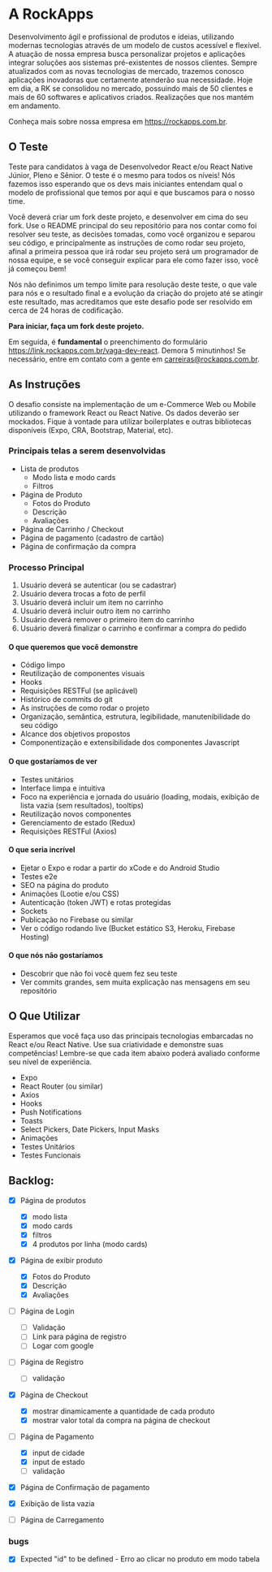 # A RockApps

Desenvolvimento ágil e profissional de produtos e ideias, utilizando modernas tecnologias através de um modelo de custos acessível e flexível. A atuação de nossa empresa busca personalizar projetos e aplicações integrar soluções aos sistemas pré-existentes de nossos clientes. Sempre atualizados com as novas tecnologias de mercado, trazemos conosco aplicações inovadoras que certamente atenderão sua necessidade. Hoje em dia, a RK se consolidou no mercado, possuindo mais de 50 clientes e mais de 60 softwares e aplicativos criados. Realizações que nos mantém em andamento.

Conheça mais sobre nossa empresa em https://rockapps.com.br.

## O Teste

Teste para candidatos à vaga de Desenvolvedor React e/ou React Native Júnior, Pleno e Sênior. O teste é o mesmo para todos os níveis! Nós fazemos isso esperando que os devs mais iniciantes entendam qual o modelo de profissional que temos por aqui e que buscamos para o nosso time. 

Você deverá criar um fork deste projeto, e desenvolver em cima do seu fork. Use o README principal do seu repositório para nos contar como foi resolver seu teste, as decisões tomadas, como você organizou e separou seu código, e principalmente as instruções de como rodar seu projeto, afinal a primeira pessoa que irá rodar seu projeto será um programador de nossa equipe, e se você conseguir explicar para ele como fazer isso, você já começou bem!

Nós não definimos um tempo limite para resolução deste teste, o que vale para nós e o resultado final e a evolução da criação do projeto até se atingir este resultado, mas acreditamos que este desafio pode ser resolvido em cerca de 24 horas de codificação.

**Para iniciar, faça um fork deste projeto.**

Em seguida, é **fundamental** o preenchimento do formulário https://link.rockapps.com.br/vaga-dev-react. Demora 5 minutinhos! Se necessário, entre em contato com a gente em carreiras@rockapps.com.br.


## As Instruções 

O desafio consiste na implementação de um e-Commerce Web ou Mobile utilizando o framework React ou React Native. Os dados deverão ser mockados. Fique à vontade para utilizar boilerplates e outras bibliotecas disponíveis (Expo, CRA, Bootstrap, Material, etc).

### Principais telas a serem desenvolvidas

- Lista de produtos
    - Modo lista e modo cards
    - Filtros
- Página de Produto
    - Fotos do Produto
    - Descrição
    - Avaliações 
- Página de Carrinho / Checkout
- Página de pagamento (cadastro de cartão)
- Página de confirmação da compra


 ### Processo Principal
 
 1. Usuário deverá se autenticar (ou se cadastrar)
 1. Usuário devera trocas a foto de perfil
 1. Usuário deverá incluir um item no carrinho
 1. Usuário deverá incluir outro item no carrinho
 1. Usuário deverá remover o primeiro item do carrinho
 1. Usuário deverá finalizar o carrinho e confirmar a compra do pedido

#### O que queremos que você demonstre

- Código limpo
- Reutilização de componentes visuais
- Hooks
- Requisições RESTFul (se aplicável)
- Histórico de commits do git
- As instruções de como rodar o projeto
- Organização, semântica, estrutura, legibilidade, manutenibilidade do seu código
- Alcance dos objetivos propostos
- Componentização e extensibilidade dos componentes Javascript

#### O que gostaríamos de ver

- Testes unitários
- Interface limpa e intuitiva
- Foco na experiência e jornada do usuário (loading, modais, exibição de lista vazia (sem resultados), tooltips)
- Reutilização novos componentes
- Gerenciamento de estado (Redux)
- Requisições RESTFul (Axios)

#### O que seria incrível

- Ejetar o Expo e rodar a partir do xCode e do Android Studio
- Testes e2e
- SEO na página do produto
- Animações (Lootie e/ou CSS)
- Autenticação (token JWT) e rotas protegidas
- Sockets
- Publicação no Firebase ou similar
- Ver o código rodando live (Bucket estático S3, Heroku, Firebase Hosting)

#### O que nós não gostaríamos
- Descobrir que não foi você quem fez seu teste
- Ver commits grandes, sem muita explicação nas mensagens em seu repositório


## O Que Utilizar

Esperamos que você faça uso das principais tecnologias embarcadas no React e/ou React Native. Use sua criatividade e demonstre suas competências! Lembre-se que cada item abaixo poderá avaliado conforme seu nível de experiência.

- Expo
- React Router (ou similar)
- Axios
- Hooks
- Push Notifications
- Toasts
- Select Pickers, Date Pickers, Input Masks
- Animações
- Testes Unitários
- Testes Funcionais
 
## Backlog:
- [x] Página de produtos 
    - [x] modo lista
    - [x] modo cards
    - [x] filtros
    - [x] 4 produtos por linha (modo cards)
- [x] Página de exibir produto
    - [x] Fotos do Produto
    - [x] Descrição
    - [x] Avaliações     
- [ ] Página de Login
    - [ ] Validação    
    - [ ] Link para página de registro
    - [ ] Logar com google
- [ ] Página de Registro 
    - [ ] validação
- [x] Página de Checkout 
    - [x] mostrar dinamicamente a quantidade de cada produto
    - [x] mostrar valor total da compra na página de checkout
- [ ] Página de Pagamento
    - [x] input de cidade
    - [x] input de estado
    - [ ] validação
- [x] Página de Confirmação de pagamento
- [x] Exibição de lista vazia
- [ ] Página de Carregamento


### bugs
- [x] Expected "id" to be defined - Erro ao clicar no produto em modo tabela